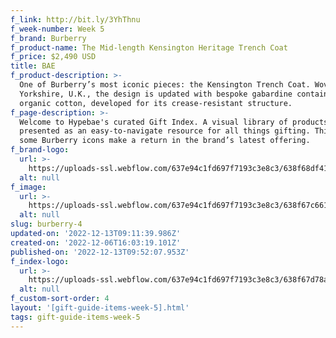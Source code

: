 ```yaml
---
f_link: http://bit.ly/3YhThnu
f_week-number: Week 5
f_brand: Burberry
f_product-name: The Mid-length Kensington Heritage Trench Coat
f_price: $2,490 USD
title: BAE
f_product-description: >-
  One of Burberry’s most iconic pieces: the Kensington Trench Coat. Woven in
  Yorkshire, U.K., the design is updated with bespoke gabardine containing
  organic cotton, developed for its crease-resistant structure. 
f_page-description: >-
  Welcome to Hypebae's curated Gift Index. A visual library of products is
  presented as an easy-to-navigate resource for all things gifting. This week,
  some Burberry icons make a return in the brand’s latest offering.
f_brand-logo:
  url: >-
    https://uploads-ssl.webflow.com/637e94c1fd697f7193c3e8c3/638f68df415c506649cacf68_WEEK_05_BURBERRY_INDEX_LOGO-BLACK.png
  alt: null
f_image:
  url: >-
    https://uploads-ssl.webflow.com/637e94c1fd697f7193c3e8c3/638f67c661305d199ec449b1_uc.png
  alt: null
slug: burberry-4
updated-on: '2022-12-13T09:11:39.986Z'
created-on: '2022-12-06T16:03:19.101Z'
published-on: '2022-12-13T09:52:07.953Z'
f_index-logo:
  url: >-
    https://uploads-ssl.webflow.com/637e94c1fd697f7193c3e8c3/638f67d78a288f1bac39cbc4_GIFT_INDEX_LOGO_HYPEBAE_BURBERRY.svg
  alt: null
f_custom-sort-order: 4
layout: '[gift-guide-items-week-5].html'
tags: gift-guide-items-week-5
---
```



